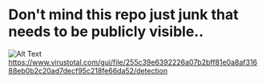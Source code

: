 # Don't mind this repo just junk that needs to be publicly visible..
![Alt Text](https://i.imgur.com/rsNfzGo.png)
https://www.virustotal.com/gui/file/255c39e6392226a07b2bff81e0a8af31688eb0b2c20ad7decf95c218fe66da52/detection
